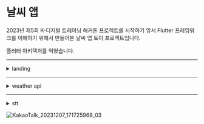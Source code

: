 # 날씨 앱

2023년 제5회 K-디지털 트레이닝 해커톤 프로젝트를 시작하기 앞서 Flutter 프레임워크를 이해하기 위해서 만들어본 날씨 앱 토이 프로젝트입니다.

플러터 아키텍처를 익혔습니다.

---

<details>
    <summary>landing</summary>

  ![KakaoTalk_20231127_174335003](https://github.com/6eom9eun/flutter_weatherApi_stt/assets/104510730/1a38deaa-9af2-4cbf-a809-6408ee7f5992)

</details>

---
<details>
    <summary>weather api</summary>
  
![KakaoTalk_20231127_174335003_01](https://github.com/6eom9eun/flutter_weatherApi_stt/assets/104510730/6d97a3cd-0e16-406b-9954-a4dee247b738)

</details>

---

<details>
    <summary>stt</summary>
  
![KakaoTalk_20231127_174335003_02](https://github.com/6eom9eun/flutter_weatherApi_stt/assets/104510730/0495cb69-295b-484e-83ec-8a905924d57c)

</details>

  
![KakaoTalk_20231207_171725968_03](https://github.com/6eom9eun/AIVLE_miniProject_7/assets/104510730/32d13fbd-2966-411d-b6ab-48c543b92bec)

</details>

